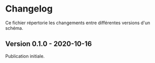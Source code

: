 # Changelog

Ce fichier répertorie les changements entre différentes versions d'un schéma.


## Version 0.1.0 - 2020-10-16

Publication initiale.
